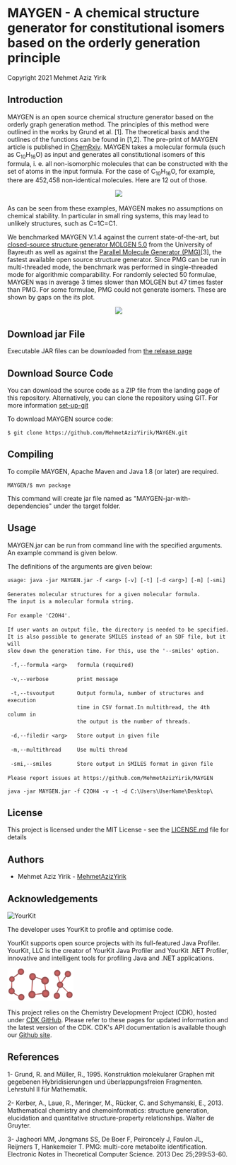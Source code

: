 # MAYGEN - A chemical structure generator for constitutional isomers based on the orderly generation principle

Copyright 2021 Mehmet Aziz Yirik

## Introduction

MAYGEN is an open source chemical structure generator based on the orderly graph generation method. The principles of this method were outlined in the works by Grund et al. [1]. The theoretical basis and the outlines of the functions can be found in [1,2]. The pre-print of MAYGEN article is published in [ChemRxiv](https://bit.ly/3xwpzO7).
MAYGEN takes a molecular formula (such as C<sub>10</sub>H<sub>16</sub>O) as input and generates all constitutional isomers of this formula, i. e. all non-isomorphic molecules that can be constructed with the set of atoms in the input formula. For the case of C<sub>10</sub>H<sub>16</sub>O, for example, there are 452,458 non-identical molecules. Here are 12 out of those.

<p align="center">
  <img src=/resources/C10H16O.png />
</p>

As can be seen from these examples, MAYGEN makes no assumptions on chemical stability. In particular in small ring systems, this may lead to unlikely structures, such as C=1C=C1. 

We benchmarked MAYGEN V.1.4 against the current state-of-the-art, but [closed-source structure generator MOLGEN 5.0](http://www.molgen.de) from the University of Bayreuth as well as against the [Parallel Molecule Generator (PMG)](https://sourceforge.net/projects/pmgcoordination/)[3], the fastest available open source structure generator. Since PMG can be run in multi-threaded mode, the benchmark was performed in single-threaded mode for algorithmic comparability. For randomly selected 50 formulae, MAYGEN was in average 3 times slower than MOLGEN but 47 times faster than PMG. For some formulae, PMG could not generate isomers. These are shown by gaps on the its plot.

<p align="center">
  <img src=/resources/Benchmarking.png />
</p>

## Download jar File

Executable JAR files can be downloaded from [the release page](https://github.com/MehmetAzizYirik/MAYGEN/releases)

## Download Source Code

You can download the source code as a ZIP file from the landing page of this repository. 
Alternatively, you can clone the repository using GIT. For more information [set-up-git](https://help.github.com/articles/set-up-git/ )

To download MAYGEN source code:

```
$ git clone https://github.com/MehmetAzizYirik/MAYGEN.git
```
## Compiling

To compile MAYGEN, Apache Maven and Java 1.8 (or later) are required.
```
MAYGEN/$ mvn package
```
This command will create jar file named as "MAYGEN-jar-with-dependencies" under the target folder.

## Usage

MAYGEN.jar can be run from command line with the specified arguments. An example command is given below.

The definitions of the arguments are given below:

```
usage: java -jar MAYGEN.jar -f <arg> [-v] [-t] [-d <arg>] [-m] [-smi]

Generates molecular structures for a given molecular formula.
The input is a molecular formula string.

For example 'C2OH4'.

If user wants an output file, the directory is needed to be specified.
It is also possible to generate SMILES instead of an SDF file, but it will
slow down the generation time. For this, use the '--smiles' option.

 -f,--formula <arg>   formula (required)

 -v,--verbose         print message

 -t,--tsvoutput       Output formula, number of structures and execution
                      time in CSV format.In multithread, the 4th column in
                      the output is the number of threads.

 -d,--filedir <arg>   Store output in given file

 -m,--multithread     Use multi thread

 -smi,--smiles        Store output in SMILES format in given file

Please report issues at https://github.com/MehmetAzizYirik/MAYGEN
```

```
java -jar MAYGEN.jar -f C2OH4 -v -t -d C:\Users\UserName\Desktop\
```

## License
This project is licensed under the MIT License - see the [LICENSE.md](https://github.com/MehmetAzizYirik/MAYGEN/blob/master/LICENSE) file for details

## Authors

 - Mehmet Aziz Yirik - [MehmetAzizYirik](https://github.com/MehmetAzizYirik)
 
## Acknowledgements
![YourKit](https://camo.githubusercontent.com/97fa03cac759a772255b93c64ab1c9f76a103681/68747470733a2f2f7777772e796f75726b69742e636f6d2f696d616765732f796b6c6f676f2e706e67)

The developer uses YourKit to profile and optimise code.

YourKit supports open source projects with its full-featured Java Profiler. YourKit, LLC is the creator of YourKit Java Profiler and YourKit .NET Profiler, innovative and intelligent tools for profiling Java and .NET applications.

![cdk](https://github.com/MehmetAzizYirik/HMD/blob/master/cdk.png)

This project relies on the Chemistry Development Project (CDK), hosted under [CDK GitHub](http://cdk.github.io/). Please refer to these pages for updated information and the latest version of the CDK. CDK's API documentation is available though our [Github site](http://cdk.github.io/cdk/).

## References

1- Grund, R. and Müller, R., 1995. Konstruktion molekularer Graphen mit gegebenen Hybridisierungen und überlappungsfreien Fragmenten. Lehrstuhl II für Mathematik.

2- Kerber, A., Laue, R., Meringer, M., Rücker, C. and Schymanski, E., 2013. Mathematical chemistry and chemoinformatics: structure generation, elucidation and quantitative structure-property relationships. Walter de Gruyter.

3- Jaghoori MM, Jongmans SS, De Boer F, Peironcely J, Faulon JL, Reijmers T, Hankemeier T. PMG: multi-core metabolite identification. Electronic Notes in Theoretical Computer Science. 2013 Dec 25;299:53-60.
  
  


